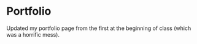 # Portfolio
Updated my portfolio page from the first at the beginning of class (which was a horrific mess).
